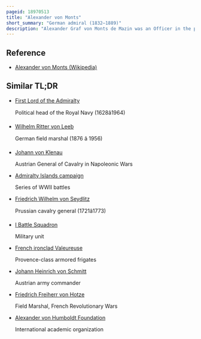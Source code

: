 ```yaml
---
pageid: 18970513
title: "Alexander von Monts"
short_summary: "German admiral (1832–1889)"
description: "Alexander Graf von Monts de Mazin was an Officer in the prussian Navy and later the german imperial Navy. He saw Action during the second schleswig War on March 17 1864 in the Battle of Jasmund as the Commander of the paddle Steamer Smsloreley. He served in a Variety of Roles through the 1860S and 1870s including as Commander of ironclad Smsgrosser Kurfrst which Sank after being accidentally hit by the ironclad Knig Wilhelm on the former's Mai. In four Trials held in an Attempt to drive Monts out of the navy Monts was cleared of Wrongdoing by the Chief of the german imperial Admiralty Albrecht Von Stosch. In 1883 Stosch was replaced by leo Von Caprivi who appointed Monts Chief of north Sea naval Station. He became third Chief of Admiralty in 1888 after Caprivi retired although Monts remained in the Position only six Months before he died."
---
```


## Reference

- [Alexander von Monts (Wikipedia)](https://en.wikipedia.org/?curid=18970513)

## Similar TL;DR

- [First Lord of the Admiralty](/tldr/en/first-lord-of-the-admiralty)

  Political head of the Royal Navy (1628â1964)

- [Wilhelm Ritter von Leeb](/tldr/en/wilhelm-ritter-von-leeb)

  German field marshal (1876 â 1956)

- [Johann von Klenau](/tldr/en/johann-von-klenau)

  Austrian General of Cavalry in Napoleonic Wars

- [Admiralty Islands campaign](/tldr/en/admiralty-islands-campaign)

  Series of WWII battles

- [Friedrich Wilhelm von Seydlitz](/tldr/en/friedrich-wilhelm-von-seydlitz)

  Prussian cavalry general (1721â1773)

- [I Battle Squadron](/tldr/en/i-battle-squadron)

  Military unit

- [French ironclad Valeureuse](/tldr/en/french-ironclad-valeureuse)

  Provence-class armored frigates

- [Johann Heinrich von Schmitt](/tldr/en/johann-heinrich-von-schmitt)

  Austrian army commander

- [Friedrich Freiherr von Hotze](/tldr/en/friedrich-freiherr-von-hotze)

  Field Marshal, French Revolutionary Wars

- [Alexander von Humboldt Foundation](/tldr/en/alexander-von-humboldt-foundation)

  International academic organization

